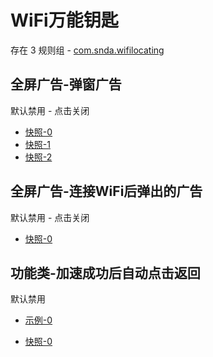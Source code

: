 # WiFi万能钥匙

存在 3 规则组 - [com.snda.wifilocating](/src/apps/com.snda.wifilocating.ts)

## 全屏广告-弹窗广告

默认禁用 - 点击关闭

- [快照-0](https://i.gkd.li/i/14032794)
- [快照-1](https://i.gkd.li/i/14256643)
- [快照-2](https://i.gkd.li/i/14927523)

## 全屏广告-连接WiFi后弹出的广告

默认禁用 - 点击关闭

- [快照-0](https://i.gkd.li/i/14622506)

## 功能类-加速成功后自动点击返回

默认禁用

- [示例-0](https://m.gkd.li/57941037/90a4d16d-b39b-4068-882b-d22acca2b632)

- [快照-0](https://i.gkd.li/i/14811531)
